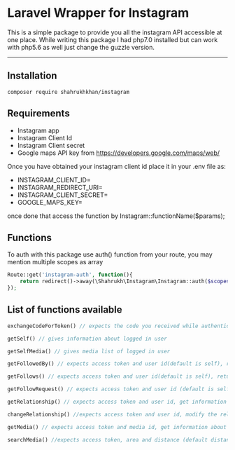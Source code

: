 Laravel Wrapper for Instagram
===================


This is a simple package to provide you all the instagram API accessible at one place. While writing this package I had php7.0 installed but can work with php5.6 as well just change the guzzle version. 

----------

Installation
-------------

    composer require shahrukhkhan/instagram

Requirements
-------------

 - Instagram app
 - Instagram Client Id
 - Instagram Client secret
 - Google maps API key from https://developers.google.com/maps/web/

Once you have obtained your instagram client id place it in your .env file as: 

 - INSTAGRAM_CLIENT_ID=
 - INSTAGRAM_REDIRECT_URI= 
 - INSTAGRAM_CLIENT_SECRET= 
 - GOOGLE_MAPS_KEY= 

once done that access the function by Instagram::functionName($params);

Functions
---------
To auth with this package use auth() function from your route, you may mention multiple scopes as array 

```php
Route::get('instagram-auth', function(){
    return redirect()->away(\Shahrukh\Instagram\Instagram::auth($scopes));
});
```

List of functions available
---------------------------

```php
exchangeCodeForToken() // expects the code you received while authenticating, and gives you access token in return 

getSelf() // gives information about logged in user

getSelfMedia() // gives media list of logged in user

getFollowedBy() // expects access token and user id(default is self), return the list of users who follows the user in question

getFollows() // expects access token and user id(default is self), return the list of users, user in question follows

getFollowRequest() // expects access token and user id (default is self), return the follow requests user in quesiton received

getRelationship() // expects access token and user id, get information about a relationship of logged in user with mentioned user id

changeRelationship() //expects access token and user id, modify the relationship between the current user and the target user.

getMedia() // expects access token and media id, get information about a media object.

searchMedia() //expects access token, area and distance (default distance is 1000 mtrs), searches for recent media in a given area.


```
